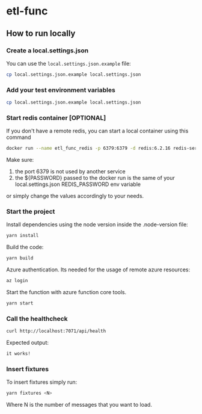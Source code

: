 # etl-func

## How to run locally

### Create a local.settings.json

You can use the `local.settings.json.example` file:

```bash
cp local.settings.json.example local.settings.json
```

### Add your test environment variables

```bash
cp local.settings.json.example local.settings.json
```

### Start redis container [OPTIONAL]

If you don't have a remote redis, you can start a local container using this command

```bash
docker run --name etl_func_redis -p 6379:6379 -d redis:6.2.16 redis-server --appendonly yes --requirepass "${PASSWORD}"
```

Make sure:

1. the port 6379 is not used by another service
2. the ${PASSWORD} passed to the docker run is the same of your local.settings.json REDIS_PASSWORD env variable

or simply change the values accordingly to your needs.

### Start the project

Install dependencies using the node version inside the .node-version file:

```bash
yarn install
```

Build the code:

```bash
yarn build
```

Azure authentication. Its needed for the usage of remote azure resources:

```bash
az login
```

Start the function with azure function core tools.

```bash
yarn start
```

### Call the healthcheck

```bash
curl http://localhost:7071/api/health
```

Expected output:

```bash
it works!
```

### Insert fixtures

To insert fixtures simply run:

```bash
yarn fixtures <N>
```

Where N is the number of messages that you want to load.
